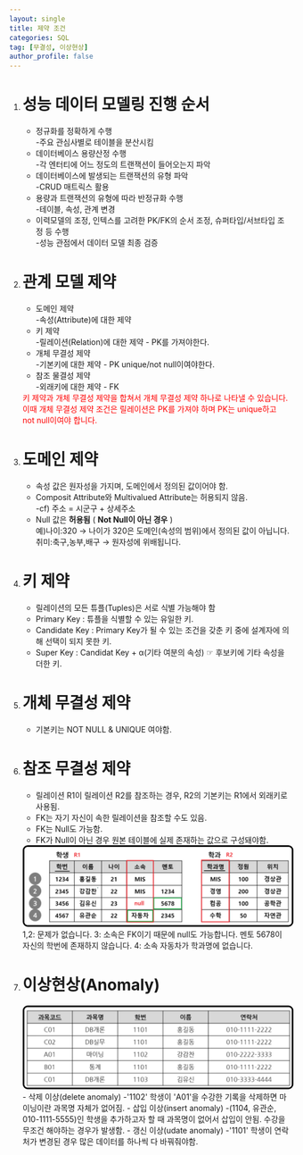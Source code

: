 ```yaml
---
layout: single
title: 제약 조건
categories: SQL
tag: [무결성, 이상현상]
author_profile: false
---
```


1. # 성능 데이터 모델링 진행 순서
   - 정규화를 정확하게 수행   
      -주요 관심사별로 테이블을 분산시킴   
   - 데이터베이스 용량산정 수행   
      -각 엔터티에 어느 정도의 트랜잭션이 들어오는지 파악   
   - 데이터베이스에 발생되는 트랜잭션의 유형 파악   
      -CRUD 매트릭스 활용   
   - 용량과 트랜잭션의 유형에 따라 반정규화 수행   
      -테이블, 속성, 관계 변경   
   - 이력모델의 조정, 인텍스를 고려한 PK/FK의 순서 조정, 슈퍼타입/서브타입 조정 등 수행   
      -성능 관점에서 데이터 모델 최종 검증   

1. # 관계 모델 제약
   - 도메인 제약   
      -속성(Attribute)에 대한 제약   
   - 키 제약   
      -릴레이션(Relation)에 대한 제약 - PK를 가져야한다.   
   - 개체 무결성 제약   
      -기본키에 대한 제약 - PK unique/not null이여야한다.   
   - 참조 물결성 제약   
      -외래키에 대한 제약 - FK   
   
   <span style="color:red;size:14px">
   키 제약과 개체 무결성 제약을 합쳐서 개체 무결성 제약 하나로 나타낼 수 있습니다. 이때 개체 무결성 제약 조건은 릴레이션은 PK를 가져야 하며 PK는 unique하고 not null이여야 합니다.   
   </span>
 
1. # 도메인 제약
   - 속성 값은 원자성을 가지며, 도메인에서 정의된 값이어야 함.   
   - Composit Attribute와 Multivalued Attribute는 허용되지 않음.   
      -cf) 주소 = 시군구 + 상세주소   
   - Null 값은 __허용됨__ ( __Not Null이 아닌 경우__ )   
   예)나이:320 → 나이가 320은 도메인(속성의 범위)에서 정의된 값이 아닙니다.   
   취미:축구,농부,배구 → 원자성에 위배됩니다.   

1. # 키 제약   
   - 릴레이션의 모든 튜플(Tuples)은 서로 식별 가능해야 함   
   - Primary Key : 튜플을 식별할 수 있는 유일한 키.
   - Candidate Key : Primary Key가 될 수 있는 조건을 갖춘 키 중에 설계자에 의해 선택이 되지 못한 키.   
   - Super Key : Candidat Key + α(기타 여분의 속성) ☞ 후보키에 기타 속성을 더한 키.   

1. # 개체 무결성 제약
   - 기본키는 NOT NULL & UNIQUE 여야함.   
 
1. # 참조 무결성 제약
   - 릴레이션 R1이 릴레이션 R2를 참조하는 경우, R2의 기본키는 R1에서 외래키로 사용됨.   
   - FK는 자기 자신이 속한 릴레이션을 참조할 수도 있음.   
   - FK는 Null도 가능함.   
   - FK가 Null이 아닌 경우 원본 테이블에 실제 존재하는 값으로 구성돼야함.   
   <img src="../../imgs/sql/fk_constraints.png" style="border:3px solid black;border-radius:9px;width:800px">   
   1,2: 문제가 없습니다.   
   3: 소속은 FK이기 때문에 null도 가능합니다. 멘토 5678이 자신의 학번에 존재하지 않습니다.   
   4: 소속 자동차가 학과명에 없습니다.   

1. # 이상현상(Anomaly)
   <img src="../../imgs/sql/anomaly.png" style="border:3px solid black;border-radius:9px;width:800px">   
   - 삭제 이상(delete anomaly)   
      -'1102' 학생이 'A01'을 수강한 기록을 삭제하면 마이닝이란 과목명 자체가 없어짐.   
   - 삽입 이상(insert anomaly)   
      -(1104, 유관순, 010-1111-5555)인 학생을 추가하고자 할 때 과목명이 없어서 삽입이 안됨. 수강을 무조건 해야하는 경우가 발생함.  
   - 갱신 이상(udate anomaly)   
      -'1101' 학생이 연락처가 변경된 경우 많은 데이터를 하나씩 다 바꿔줘야함.   
   

   






   
   

